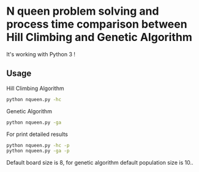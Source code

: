 # N queen problem solving and process time comparison between Hill Climbing and Genetic Algorithm

It's working with Python 3 !

## Usage
Hill Climbing Algorithm
```bash
python nqueen.py -hc
```
Genetic Algorithm
```bash
python nqueen.py -ga
```

For print detailed results
```bash
python nqueen.py -hc -p
python nqueen.py -ga -p
```
Default board size is 8, for genetic algorithm default population size is 10..


